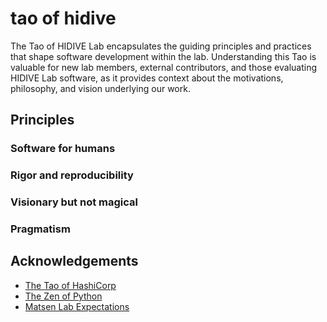 # tao of hidive

The Tao of HIDIVE Lab encapsulates the guiding principles and practices that
shape software development within the lab. Understanding this Tao is valuable
for new lab members, external contributors, and those evaluating HIDIVE Lab
software, as it provides context about the motivations, philosophy,
and vision underlying our work.

## Principles

### Software for humans

### Rigor and reproducibility

### Visionary but not magical

### Pragmatism

## Acknowledgements

- [The Tao of HashiCorp](https://www.hashicorp.com/tao-of-hashicorp)
- [The Zen of Python](https://www.python.org/dev/peps/pep-0020/)
- [Matsen Lab Expectations](https://matsen.fhcrc.org/expectations.html)
